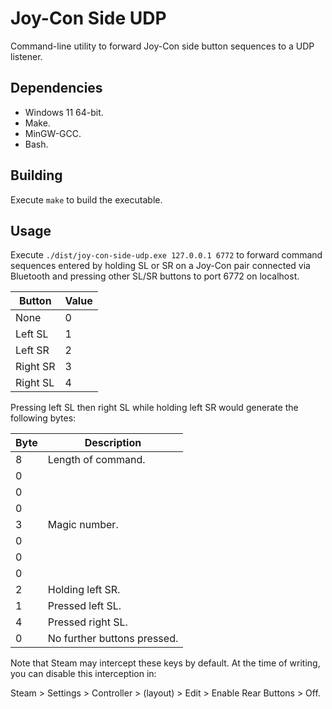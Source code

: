 # Joy-Con Side UDP

Command-line utility to forward Joy-Con side button sequences to a UDP listener.

## Dependencies

- Windows 11 64-bit.
- Make.
- MinGW-GCC.
- Bash.

## Building

Execute `make` to build the executable.

## Usage

Execute `./dist/joy-con-side-udp.exe 127.0.0.1 6772` to forward command
sequences entered by holding SL or SR on a Joy-Con pair connected via Bluetooth
and pressing other SL/SR buttons to port 6772 on localhost.

| Button   | Value |
| -------- | ----- |
| None     | 0     |
| Left SL  | 1     |
| Left SR  | 2     |
| Right SR | 3     |
| Right SL | 4     |

Pressing left SL then right SL while holding left SR would
generate the following bytes:

| Byte | Description                 |
| ---- | --------------------------- |
| 8    | Length of command.          |
| 0    |                             |
| 0    |                             |
| 0    |                             |
| 3    | Magic number.               |
| 0    |                             |
| 0    |                             |
| 0    |                             |
| 2    | Holding left SR.            |
| 1    | Pressed left SL.            |
| 4    | Pressed right SL.           |
| 0    | No further buttons pressed. |

Note that Steam may intercept these keys by default.  At the time of writing,
you can disable this interception in:

Steam > Settings > Controller > (layout) > Edit > Enable Rear Buttons > Off.
